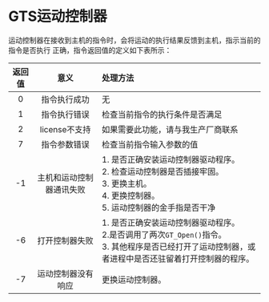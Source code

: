# GTS运动控制器
运动控制器在接收到主机的指令时，会将运动的执行结果反馈到主机，指示当前的指令是否执行
正确，指令返回值的定义如下表所示：

|返回值|意义|处理方法|
|:----:|:----:|:----|
|0|指令执行成功|无|
|1|指令执行错误|检查当前指令的执行条件是否满足|
|2|license不支持|如果需要此功能，请与我生产厂商联系|
|7|指令参数错误|检查当前指令输入参数的值|
|-1|主机和运动控制器通讯失败|1. 是否正确安装运动控制器驱动程序。<br> 2. 检查运动控制器是否插接牢固。<br> 3. 更换主机。<br> 4. 更换控制器。<br> 5. 运动控制器的金手指是否干净|
|-6|打开控制器失败|1. 是否正确安装运动控制器驱动程序。<br> 2.是否调用了两次`GT_Open()`指令。<br> 3. 其他程序是否已经打开了运动控制器，或者进程中是否还驻留着打开控制器的程序。|
|-7|运动控制器没有响应|更换运动控制器。|
